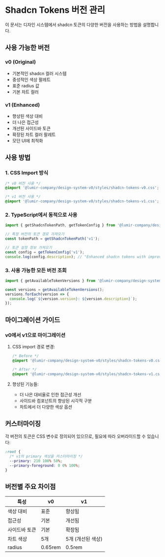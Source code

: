 # Shadcn Tokens 버전 관리

이 문서는 디자인 시스템에서 shadcn 토큰의 다양한 버전을 사용하는 방법을 설명합니다.

## 사용 가능한 버전

### v0 (Original)
- 기본적인 shadcn 컬러 시스템
- 중성적인 색상 팔레트
- 표준 radius 값
- 기본 차트 컬러

### v1 (Enhanced)
- 향상된 색상 대비
- 더 나은 접근성
- 개선된 사이드바 토큰
- 확장된 차트 컬러 팔레트
- 모던 UI에 최적화

## 사용 방법

### 1. CSS Import 방식

```css
/* v0 버전 사용 */
@import '@lumir-company/design-system-v0/styles/shadcn-tokens-v0.css';

/* v1 버전 사용 */
@import '@lumir-company/design-system-v0/styles/shadcn-tokens-v1.css';
```

### 2. TypeScript에서 동적으로 사용

```typescript
import { getShadcnTokenPath, getTokenConfig } from '@lumir-company/design-system-v0';

// 특정 버전의 토큰 경로 가져오기
const tokenPath = getShadcnTokenPath('v1');

// 토큰 설정 정보 가져오기
const config = getTokenConfig('v1');
console.log(config.description); // "Enhanced shadcn tokens with improved contrast and accessibility"
```

### 3. 사용 가능한 모든 버전 조회

```typescript
import { getAvailableTokenVersions } from '@lumir-company/design-system-v0';

const versions = getAvailableTokenVersions();
versions.forEach(version => {
  console.log(`${version.version}: ${version.description}`);
});
```

## 마이그레이션 가이드

### v0에서 v1으로 마이그레이션

1. CSS import 경로 변경:
   ```css
   /* Before */
   @import '@lumir-company/design-system-v0/styles/shadcn-tokens-v0.css';
   
   /* After */
   @import '@lumir-company/design-system-v0/styles/shadcn-tokens-v1.css';
   ```

2. 향상된 기능들:
   - 더 나은 대비율로 인한 접근성 개선
   - 사이드바 컴포넌트의 향상된 시각적 구분
   - 차트에서 더 다양한 색상 옵션

## 커스터마이징

각 버전의 토큰은 CSS 변수로 정의되어 있으므로, 필요에 따라 오버라이드할 수 있습니다:

```css
:root {
  /* v1의 primary 색상을 커스터마이징 */
  --primary: 210 100% 50%;
  --primary-foreground: 0 0% 100%;
}
```

## 버전별 주요 차이점

| 특성 | v0 | v1 |
|------|----|----|
| 색상 대비 | 표준 | 향상됨 |
| 접근성 | 기본 | 개선됨 |
| 사이드바 토큰 | 기본 | 확장됨 |
| 차트 색상 | 5개 | 5개 (개선된 색상) |
| radius | 0.65rem | 0.5rem | 